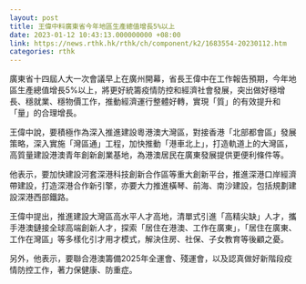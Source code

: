 ```yaml
---
layout: post
title: 王偉中料廣東省今年地區生產總值增長5%以上
date: 2023-01-12 10:43:13.000000000 +08:00
link: https://news.rthk.hk/rthk/ch/component/k2/1683554-20230112.htm
categories: rthk
---
```


廣東省十四屆人大一次會議早上在廣州開幕，省長王偉中在工作報告預期，今年地區生產總值增長5%以上，將更好統籌疫情防控和經濟社會發展，突出做好穩增長、穩就業、穩物價工作，推動經濟運行整體好轉，實現「質」的有效提升和「量」的合理增長。

王偉中說，要積極作為深入推進建設粵港澳大灣區，對接香港「北部都會區」發展策略，深入實施「灣區通」工程，加快推動「港車北上」，打造軌道上的大灣區，高質量建設港澳青年創新創業基地，為港澳居民在廣東發展提供更便利條件等。

他表示，要加快建設河套深港科技創新合作區等重大創新平台，推進深港口岸經濟帶建設，打造深港合作新引擎，亦要大力推進橫琴、前海、南沙建設，包括規劃建設深港西部鐵路。

王偉中提出，推進建設大灣區高水平人才高地，清單式引進「高精尖缺」人才，攜手港澳鏈接全球高端創新人才，探索「居住在港澳、工作在廣東」，「居住在廣東、工作在灣區」等多樣化引才用才模式，解決住房、社保、子女教育等後顧之憂。

另外，他表示，要聯合港澳籌備2025年全運會、殘運會，以及認真做好新階段疫情防控工作，著力保健康、防重症。

